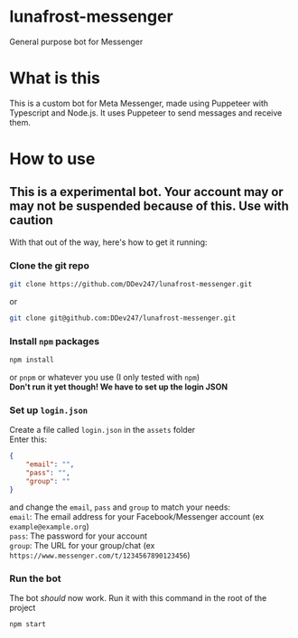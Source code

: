# lunafrost-messenger
General purpose bot for Messenger

# What is this
This is a custom bot for Meta Messenger, made using Puppeteer with Typescript and Node.js. It uses Puppeteer to send messages and receive them.

# How to use
## This is a experimental bot. Your account may or may not be suspended because of this. Use with caution
With that out of the way, here's how to get it running:

### Clone the git repo
```sh
git clone https://github.com/DDev247/lunafrost-messenger.git
```
or
```sh
git clone git@github.com:DDev247/lunafrost-messenger.git
```

### Install `npm` packages
```sh
npm install
```
or `pnpm` or whatever you use (I only tested with `npm`) <br>
**Don't run it yet though! We have to set up the login JSON**

### Set up `login.json`
Create a file called `login.json` in the `assets` folder <br>
Enter this:
```json
{
    "email": "",
    "pass": "",
    "group": ""
}
```
and change the `email`, `pass` and `group` to match your needs: <br>
`email`: The email address for your Facebook/Messenger account (ex `example@example.org`) <br>
`pass`: The password for your account <br>
`group`: The URL for your group/chat (ex `https://www.messenger.com/t/1234567890123456`) <br>

### Run the bot
The bot *should* now work. Run it with this command in the root of the project
```sh
npm start
```
